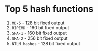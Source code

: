 # Top 5 hash functions

1. `MD-5` - 128 bit fixed output
2. `RIPEMD` - 160 bit fixed output
3. `SHA-1` - 160 bit fixed output
4. `SHA-2` - 256 bit fixed output
6. `NTLM hashes` - 128 bit fixed output